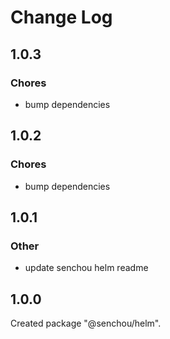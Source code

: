 # Change Log

## 1.0.3

### Chores

- bump dependencies


## 1.0.2

### Chores

- bump dependencies


## 1.0.1

### Other

- update senchou helm readme


## 1.0.0

Created package "@senchou/helm".

